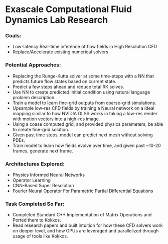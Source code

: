 # Exascale Computational Fluid Dynamics Lab Research

### Goals:
- Low-latency Real-time inference of flow fields in High Resolution CFD
- Replace/Accelerate existing numerical solvers

### Potential Approaches:
- Replacing the Runge-Kutta solver at some time-steps with a NN that predicts future flow states based on current state.
- Predict a few steps ahead and reduce total RK solves.
- Use NN to create predicted initial condition using natural language problem description.
- Train a model to learn fine-grid outputs from coarse-grid simulations.
- Upsample low-res CFD fields by training a Neural network on a ideal mapping similar to how NVIDIA DLSS works in taking a low-res render with motion vectors into a high-res image. 
- Using a coase computed grid, and provided physics parameters, be able to create fine-grid solution.
- Given past time steps, model can predict next mesh without solving PDEs.
- Train model to learn  how fields evolve over time, and given past ~10-20 frames, generate next frame.

### Architectures Explored:
- Physics Informed Neural Networks
- Operator Learning
- CNN-Based Super Resolution
- Fourier Neural Operator For Parametric Partial Differential Equations

### Task Completed So Far:
- Completed Standard C++ Implementation of Matrix Operations and Ported them to Kokkos.
- Read research papers and built intuition for how these CFD solvers work on deeper level, and how GPUs are leveraged and parallelized through usage of tools like Kokkos.
